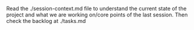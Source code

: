 Read the ./session-context.md file to understand the current state of the project and what we are working on/core points of the last session. Then check the backlog at ./tasks.md